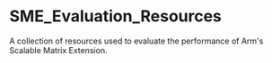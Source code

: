# SME_Evaluation_Resources
A collection of resources used to evaluate the performance of Arm's Scalable Matrix Extension.
